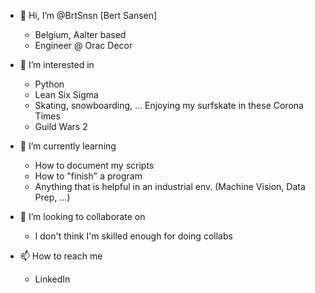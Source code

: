 - 👋 Hi, I’m @BrtSnsn [Bert Sansen]
  * Belgium, Aalter based
  * Engineer @ Orac Decor
  
- 👀 I’m interested in 
  * Python
  * Lean Six Sigma
  * Skating, snowboarding, ... Enjoying my surfskate in these Corona Times
  * Guild Wars 2
  
- 🌱 I’m currently learning
  * How to document my scripts
  * How to "finish" a program
  * Anything that is helpful in an industrial env. (Machine Vision, Data Prep, ...)
  
- 💞️ I’m looking to collaborate on
  * I don't think I'm skilled enough for doing collabs
  
- 📫 How to reach me 
  * LinkedIn

<!---
BrtSnsn/BrtSnsn is a ✨ special ✨ repository because its `README.md` (this file) appears on your GitHub profile.
You can click the Preview link to take a look at your changes.
--->
